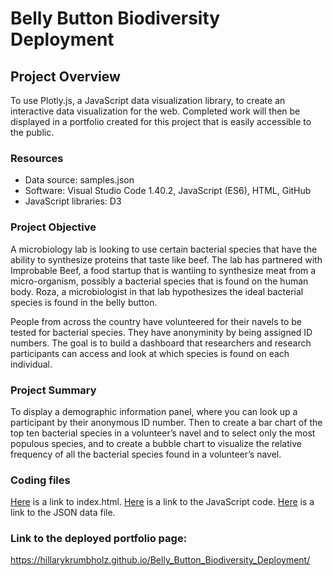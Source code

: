 # Belly Button Biodiversity Deployment

## Project Overview
To use Plotly.js, a JavaScript data visualization library, to create an interactive data visualization for the web. Completed work will then be displayed in a portfolio created for this project that is easily accessible to the public.

### Resources
- Data source: samples.json
- Software: Visual Studio Code 1.40.2, JavaScript (ES6), HTML, GitHub
- JavaScript libraries: D3

### Project Objective
A microbiology lab is looking to use certain bacterial species that have the ability to synthesize proteins that taste like beef. The lab has partnered with Improbable Beef, a food startup that is wantiing to synthesize meat from a micro-organism, possibly a bacterial species that is found on the human body. Roza, a microbiologist in that lab hypothesizes the ideal bacterial species is found in the belly button. 

People from across the country have volunteered for their navels to be tested for bacterial species. They have anonyminity by being assigned ID numbers. The goal is to build a dashboard that researchers and research participants can access and look at which species is found on each individual. 

### Project Summary
To display a demographic information panel, where you can look up a participant by their anonymous ID number. Then to create a bar chart of the top ten bacterial species in a volunteer’s navel and to select only the most populous species, and to
create a bubble chart to visualize the relative frequency of all the bacterial species found in a volunteer’s navel. 

### Coding files
[Here](https://github.com/hillarykrumbholz/Belly_Button_Biodiversity_Deployment/blob/master/index.html) is a link to index.html.
[Here](https://github.com/hillarykrumbholz/Belly_Button_Biodiversity_Deployment/blob/master/plots.js) is a link to the JavaScript code.
[Here](https://github.com/hillarykrumbholz/Belly_Button_Biodiversity_Deployment/blob/master/samples.json) is a link to the JSON data file. 

### Link to the deployed portfolio page:
https://hillarykrumbholz.github.io/Belly_Button_Biodiversity_Deployment/
